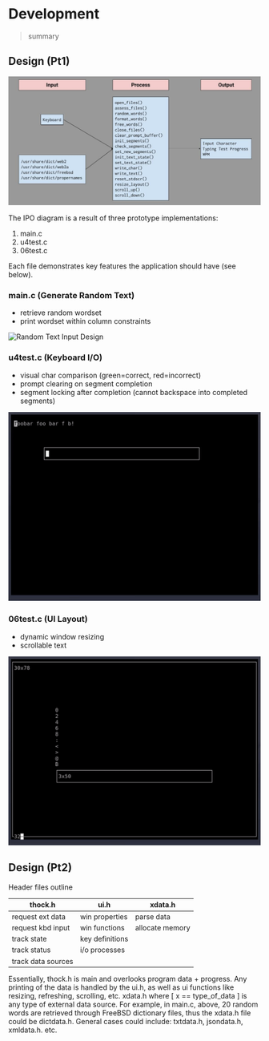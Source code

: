 # Development

> summary

## Design (Pt1)

![IPO Diagram](images/ipo.jpg "Input-Process-Output Diagram")

The IPO diagram is a result of three prototype implementations:
1. main.c
2. u4test.c
3. 06test.c

Each file demonstrates key features the application should have (see below).

<!--- ![Random Text Input Design](images/data.gif) -->
### main.c (Generate Random Text)
* retrieve random wordset
* print wordset within column constraints
<img src="images/data.gif" alt="Random Text Input Design" width=600>

<!--- ![Keyboard IPO Design](images/kbd.gif) -->
### u4test.c (Keyboard I/O)
* visual char comparison (green=correct, red=incorrect)
* prompt clearing on segment completion
* segment locking after completion (cannot backspace into completed segments)
<img src="images/kbd.gif" alt="Keyboard IPO Design" width=600>

<!--- ![UI Layout Design](images/ui.gif) -->
### 06test.c (UI Layout)
* dynamic window resizing
* scrollable text
<img src="images/ui.gif" alt="UI Layout Design" width=600>

## Design (Pt2)

Header files outline

| thock.h            | ui.h            | xdata.h         |
|--------------------|-----------------|-----------------|
| request ext data   | win properties  | parse data      |
| request kbd input  | win functions   | allocate memory |
| track state        | key definitions |                 |
| track status       | i/o processes   |                 |
| track data sources |                 |                 |

Essentially, thock.h is main and overlooks program data + progress. Any printing of the data is handled by the ui.h, as well as ui functions like resizing, refreshing, scrolling, etc. xdata.h where [ x == type_of_data ] is any type of external data source. For example, in main.c, above, 20 random words are retrieved through FreeBSD dictionary files, thus the xdata.h file could be dictdata.h. General cases could include: txtdata.h, jsondata.h, xmldata.h. etc.

<!---

thock.h/c ui.h/c 

dictdata.h/c xmldata.h/c koexdata.h/c txtdata.h/c jsondata.h/c csvdata.h/c

TODO

-->

